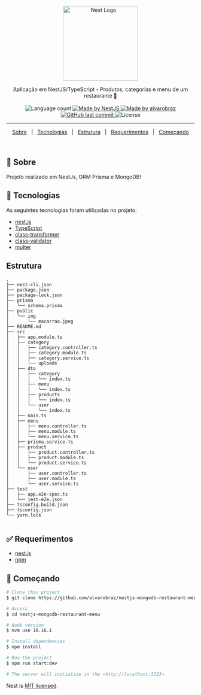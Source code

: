<p align="center">
  <a href="http://nestjs.com/" target="blank"><img src="https://nestjs.com/img/logo-small.svg" width="200" alt="Nest Logo" /></a>
</p>

<p align="center">
  Aplicação em NestJS/TypeScript - Produtos, categorias e menu de um restaurante 🚀
  <br>
  <br>

  <img alt="Language count" src="https://img.shields.io/github/repo-size/alvarobraz/nestjs-mongodb-restaurant-menu"/>

  <a href="https://nestjs.com/">
    <img alt="Made by NestJS" src="https://img.shields.io/badge/made%20by-nestjs-%237519C1">
  </a>

  <a href="https://www.linkedin.com/in/alvarobraz/">
    <img alt="Made by alvarobraz" src="https://img.shields.io/badge/made%20by-alvarobraz-%237519C1">
  </a>

  <a href="https://github.com/alvarobraz/nestjs-mongodb-restaurant-menu/commits/main">
    <img alt="GitHub last commit" src="https://img.shields.io/github/last-commit/alvarobraz/nestjs-mongodb-restaurant-menu">
  </a>

  <img alt="License" src="https://img.shields.io/github/license/alvarobraz/nestjs-mongodb-restaurant-menu">
</p>

---

<p align="center">
  <a href="#dart-sobre">Sobre</a> &#xa0; | &#xa0; 
  <a href="#rocket-tecnologias">Tecnologias</a> &#xa0; | &#xa0;
  <a href="#estrutura">Estrurura</a> &#xa0; | &#xa0;
  <a href="#white_check_mark-requerimentos">Requerimentos</a> &#xa0; | &#xa0;
  <a href="#checkered_flag-começando">Começando</a>
</p>

<br>

## :dart: Sobre ##

Projeto realizado em NestJs, ORM Prisma e MongoDB!

## :rocket: Tecnologias ##

As seguintes tecnologias foram utilizadas no projeto:

- [nest.js](https://nestjs.com/)
- [TypeScript](https://www.typescriptlang.org/)
- [class-transformer](https://www.npmjs.com/package/class-transformer)
- [class-validator](https://www.npmjs.com/package/class-validator)
- [multer](https://www.npmjs.com/package/multer)

## Estrutura ##
```
.
├── nest-cli.json
├── package.json
├── package-lock.json
├── prisma
│   └── schema.prisma
├── public
│   └── img
│       └── macarrao.jpeg
├── README.md
├── src
│   ├── app.module.ts
│   ├── category
│   │   ├── category.controller.ts
│   │   ├── category.module.ts
│   │   ├── category.service.ts
│   │   └── uploads
│   ├── dto
│   │   ├── category
│   │   │   └── index.ts
│   │   ├── menu
│   │   │   └── index.ts
│   │   ├── products
│   │   │   └── index.ts
│   │   └── user
│   │       └── index.ts
│   ├── main.ts
│   ├── menu
│   │   ├── menu.controller.ts
│   │   ├── menu.module.ts
│   │   └── menu.service.ts
│   ├── prisma.service.ts
│   ├── product
│   │   ├── product.controller.ts
│   │   ├── product.module.ts
│   │   └── product.service.ts
│   └── user
│       ├── user.controller.ts
│       ├── user.module.ts
│       └── user.service.ts
├── test
│   ├── app.e2e-spec.ts
│   └── jest-e2e.json
├── tsconfig.build.json
├── tsconfig.json
└── yarn.lock


```

## :white_check_mark: Requerimentos ##

- [nest.js](https://nestjs.com/)
- [npm](https://www.npmjs.com/)

## :checkered_flag: Começando ##

```bash
# Clone this project
$ git clone https://github.com/alvarobraz/nestjs-mongodb-restaurant-menu

# Access
$ cd nestjs-mongodb-restaurant-menu

# Node version
$ nvm use 18.16.1

# Install dependencies
$ npm install

# Run the project
$ npm run start:dev

# The server will initialize in the <http://localhost:3333>
```

Nest is [MIT licensed](LICENSE).

